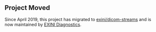 Project Moved
-------------

Since April 2019, this project has migrated to [exini/dicom-streams](https://github.com/exini/dicom-streams) and is now maintained by [EXINI Diagnostics](https://exini.com).
